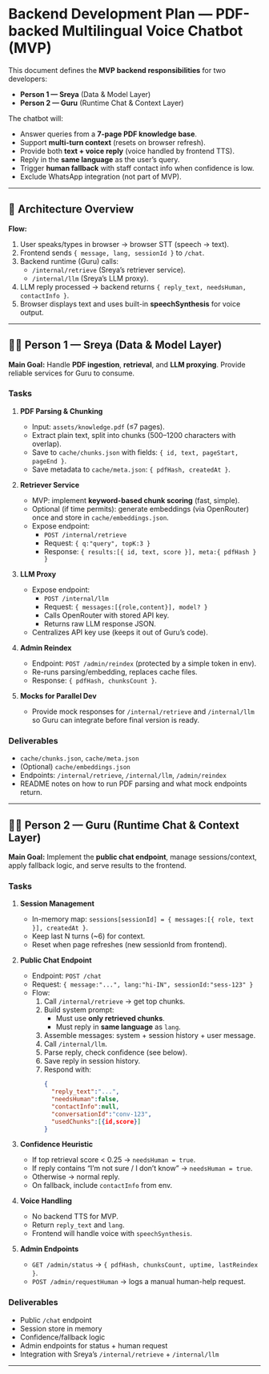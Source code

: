 # Backend Development Plan — PDF-backed Multilingual Voice Chatbot (MVP)

This document defines the **MVP backend responsibilities** for two developers:

- **Person 1 — Sreya** (Data & Model Layer)  
- **Person 2 — Guru** (Runtime Chat & Context Layer)  

The chatbot will:  
- Answer queries from a **7-page PDF knowledge base**.  
- Support **multi-turn context** (resets on browser refresh).  
- Provide both **text + voice reply** (voice handled by frontend TTS).  
- Reply in the **same language** as the user’s query.  
- Trigger **human fallback** with staff contact info when confidence is low.  
- Exclude WhatsApp integration (not part of MVP).  

---

## 📂 Architecture Overview

**Flow:**  
1. User speaks/types in browser → browser STT (speech → text).  
2. Frontend sends `{ message, lang, sessionId }` to `/chat`.  
3. Backend runtime (Guru) calls:  
   - `/internal/retrieve` (Sreya’s retriever service).  
   - `/internal/llm` (Sreya’s LLM proxy).  
4. LLM reply processed → backend returns `{ reply_text, needsHuman, contactInfo }`.  
5. Browser displays text and uses built-in **speechSynthesis** for voice output.  

---

## 🧑‍💻 Person 1 — Sreya (Data & Model Layer)

**Main Goal:** Handle **PDF ingestion**, **retrieval**, and **LLM proxying**. Provide reliable services for Guru to consume.

### Tasks

1. **PDF Parsing & Chunking**
   - Input: `assets/knowledge.pdf` (≤7 pages).  
   - Extract plain text, split into chunks (500–1200 characters with overlap).  
   - Save to `cache/chunks.json` with fields: `{ id, text, pageStart, pageEnd }`.  
   - Save metadata to `cache/meta.json`: `{ pdfHash, createdAt }`.

2. **Retriever Service**
   - MVP: implement **keyword-based chunk scoring** (fast, simple).  
   - Optional (if time permits): generate embeddings (via OpenRouter) once and store in `cache/embeddings.json`.  
   - Expose endpoint:  
     - `POST /internal/retrieve`  
     - Request: `{ q:"query", topK:3 }`  
     - Response: `{ results:[{ id, text, score }], meta:{ pdfHash } }`

3. **LLM Proxy**
   - Expose endpoint:  
     - `POST /internal/llm`  
     - Request: `{ messages:[{role,content}], model? }`  
     - Calls OpenRouter with stored API key.  
     - Returns raw LLM response JSON.  
   - Centralizes API key use (keeps it out of Guru’s code).

4. **Admin Reindex**
   - Endpoint: `POST /admin/reindex` (protected by a simple token in env).  
   - Re-runs parsing/embedding, replaces cache files.  
   - Response: `{ pdfHash, chunksCount }`.

5. **Mocks for Parallel Dev**
   - Provide mock responses for `/internal/retrieve` and `/internal/llm` so Guru can integrate before final version is ready.

### Deliverables
- `cache/chunks.json`, `cache/meta.json`  
- (Optional) `cache/embeddings.json`  
- Endpoints: `/internal/retrieve`, `/internal/llm`, `/admin/reindex`  
- README notes on how to run PDF parsing and what mock endpoints return.

---

## 🧑‍💻 Person 2 — Guru (Runtime Chat & Context Layer)

**Main Goal:** Implement the **public chat endpoint**, manage sessions/context, apply fallback logic, and serve results to the frontend.

### Tasks

1. **Session Management**
   - In-memory map: `sessions[sessionId] = { messages:[{ role, text }], createdAt }`.  
   - Keep last N turns (~6) for context.  
   - Reset when page refreshes (new sessionId from frontend).

2. **Public Chat Endpoint**
   - Endpoint: `POST /chat`  
   - Request: `{ message:"...", lang:"hi-IN", sessionId:"sess-123" }`  
   - Flow:  
     1. Call `/internal/retrieve` → get top chunks.  
     2. Build system prompt:  
        - Must use **only retrieved chunks**.  
        - Must reply in **same language** as `lang`.  
     3. Assemble messages: system + session history + user message.  
     4. Call `/internal/llm`.  
     5. Parse reply, check confidence (see below).  
     6. Save reply in session history.  
     7. Respond with:  
        ```json
        {
          "reply_text":"...",
          "needsHuman":false,
          "contactInfo":null,
          "conversationId":"conv-123",
          "usedChunks":[{id,score}]
        }
        ```

3. **Confidence Heuristic**
   - If top retrieval score < 0.25 → `needsHuman = true`.  
   - If reply contains “I’m not sure / I don’t know” → `needsHuman = true`.  
   - Otherwise → normal reply.  
   - On fallback, include `contactInfo` from env.

4. **Voice Handling**
   - No backend TTS for MVP.  
   - Return `reply_text` and `lang`.  
   - Frontend will handle voice with `speechSynthesis`.  

5. **Admin Endpoints**
   - `GET /admin/status` → `{ pdfHash, chunksCount, uptime, lastReindex }`.  
   - `POST /admin/requestHuman` → logs a manual human-help request.

### Deliverables
- Public `/chat` endpoint  
- Session store in memory  
- Confidence/fallback logic  
- Admin endpoints for status + human request  
- Integration with Sreya’s `/internal/retrieve` + `/internal/llm`  

---


